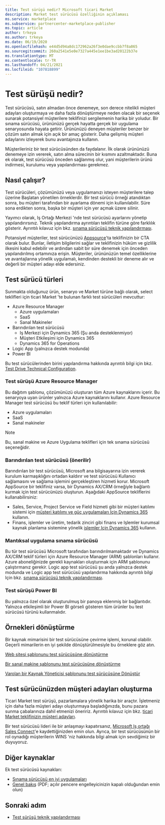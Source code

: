 ```yaml
---
title: Test sürüşü nedir? Microsoft ticari Market
description: Market test sürücüsü özelliğinin açıklaması
ms.service: marketplace
ms.subservice: partnercenter-marketplace-publisher
ms.topic: article
author: trkeya
ms.author: trkeya
ms.date: 06/19/2020
ms.openlocfilehash: e44d5d94a8dc172962a26f3e0dae9ccbb7f8a865
ms.sourcegitcommit: 260a2541e5e0e7327a445e1ee1be3ad20122b37e
ms.translationtype: MT
ms.contentlocale: tr-TR
ms.lasthandoff: 04/21/2021
ms.locfileid: "107818899"
---
```

# <a name="what-is-a-test-drive"></a>Test sürüşü nedir?

Test sürücüsü, satın almadan önce denemeye, son derece nitelikli müşteri adayları oluşturmaya ve daha fazla dönüştürmeye neden olacak bir seçenek sunarak potansiyel müşterilere teklifinizi sergilemenin harika bir yoludur. Bir sınama sürücüsü, ürününüzü gerçek hayatta gerçek bir uygulama senaryosunda hayata getirir. Ürününüzü deneyen müşteriler benzer bir çözüm satın almak için açık bir amaç gösterir. Daha gelişmiş müşteri adaylarını izleyerek bunu avantajınıza kullanın.

Müşterileriniz bir test sürücüsünden da faydalanır. İlk olarak ürününüzü denemeye izin vererek, satın alma sürecinin bir kısmını azaltmaktadır. Buna ek olarak, test sürücüsü önceden sağlanmış olur, yani müşterilerin ürünü indirmesi, kurulumu veya yapılandırması gerekmez.

## <a name="how-does-it-work"></a>Nasıl çalışır?

Test sürücüleri, çözümünüzü veya uygulamanızı isteyen müşterilere talep üzerine Başlatan yönetilen örneklerdir. Bir test sürücü örneği atandıktan sonra, bu müşteri tarafından bir ayarlama dönemi için kullanılabilir. Süre sona erdikten sonra, başka bir müşteri için yer açmak üzere silinir.

Yayımcı olarak, Iş Ortağı Merkezi 'nde test sürücüsü ayarlarını yönetip yapılandırırsınız. Teknik yapılandırma ayrıntıları teklifin türüne göre farklılık gösterir. Ayrıntılı kılavuz için bkz. [sınama sürücüsü teknik yapılandırması](./test-drive-technical-configuration.md).

Potansiyel müşteriler, test sürücünüzü [Appsource](https://appsource.microsoft.com/en-US/)'ta teklifinizin bir CTA olarak bulur. Bunlar, iletişim bilgilerini sağlar ve teklifinizin hüküm ve gizlilik ilkesini kabul edebilir ve ardından sabit bir süre denemek için önceden yapılandırılmış ortamınıza erişin. Müşteriler, ürününüzün temel özelliklerine ve avantajlarına yönelik uygulamalı, kendinden destekli bir deneme alır ve değerli bir müşteri adayı elde edersiniz.

## <a name="types-of-test-drives"></a>Test sürücü türleri

Sunmakta olduğunuz ürün, senaryo ve Market türüne bağlı olarak, select teklifleri için ticari Market 'te bulunan farklı test sürücüleri mevcuttur:

- Azure Resource Manager
    - Azure uygulamaları
    - SaaS
    - Sanal Makineler
- Barındırılan test sürücüsü
    - Iş Merkezi için Dynamics 365 (Şu anda desteklenmiyor)
    - Müşteri Etkileşimi için Dynamics 365
    - Dynamics 365 for Operations
- Logic App (yalnızca destek modunda)
- Power BI

Bu test sürücülerinden birini yapılandırma hakkında ayrıntılı bilgi için bkz. [Test Drive Technical Configuration](./test-drive-technical-configuration.md). 

### <a name="azure-resource-manager-test-drive"></a>Test sürüşü Azure Resource Manager

Bu dağıtım şablonu, çözümünüzü oluşturan tüm Azure kaynaklarını içerir. Bu senaryoya uyan ürünler yalnızca Azure kaynaklarını kullanır. Azure Resource Manager test sürücüsü bu teklif türleri için kullanılabilir: 

- Azure uygulamaları
- SaaS
- Sanal makineler

>[!NOTE]
>Bu, sanal makine ve Azure Uygulama teklifleri için tek sınama sürücüsü seçeneğidir.

### <a name="hosted-test-drive-recommended"></a>Barındırılan test sürücüsü (önerilir)

Barındırılan bir test sürücüsü, Microsoft ana bilgisayarına izin vererek kurulum karmaşıklığını ortadan kaldırır ve test sürücüsü Kullanıcı sağlamasını ve sağlama işlemini gerçekleştiren hizmeti korur. Microsoft AppSource bir teklifiniz varsa, bir Dynamics AX/CRM örneğiyle bağlantı kurmak için test sürücünüzü oluşturun. Aşağıdaki AppSource tekliflerini kullanabilirsiniz:

- Sales, Service, Project Service ve Field hizmeti gibi bir müşteri katılımı sistemi için [müşteri katılımı ve güç uygulamaları Için Dynamics 365](dynamics-365-customer-engage-offer-setup.md) kullanın.
- Finans, işlemler ve üretim, tedarik zinciri gibi finans ve Işlemler kurumsal kaynak planlama sistemine yönelik [işlemler Için Dynamics 365](partner-center-portal/create-new-operations-offer.md) kullanın.

### <a name="logic-app-test-drive"></a>Mantıksal uygulama sınama sürücüsü

Bu tür test sürücüsü Microsoft tarafından barındırılmamaktadır ve Dynamics AX/CRM teklif türleri için Azure Resource Manager (ARM) şablonları kullanır. Azure aboneliğinizde gerekli kaynakları oluşturmak için ARM şablonunu çalıştırmanız gerekir. Logic app test sürücüsü şu anda yalnızca destek modunda ve Logic app test sürücüsü yapılandırma hakkında ayrıntılı bilgi Için bkz. [sınama sürücüsü teknik yapılandırması](./test-drive-technical-configuration.md).

### <a name="power-bi-test-drive"></a>Test sürüşü Power BI

Bu yalnızca özel olarak oluşturulmuş bir panoya eklenmiş bir bağlantıdır. Yalnızca etkileşimli bir Power BI görseli gösteren tüm ürünler bu test sürücüsü türünü kullanmalıdır.

## <a name="transforming-examples"></a>Örnekleri dönüştürme

Bir kaynak mimarisini bir test sürücüsüne çevirme işlemi, korunal olabilir. Geçerli mimarilerin en iyi şekilde dönüştürülmesiyle bu örneklere göz atın.

[Web sitesi şablonunu test sürücüsüne dönüştürme](https://github.com/Azure/AzureTestDrive/wiki/Transforming-Website-Deployment-Template-for-Test-Drive)

[Bir sanal makine şablonunu test sürücüsüne dönüştürme](https://github.com/Azure/AzureTestDrive/wiki/Transforming-Virtual-Machine-Deployment-Template-for-Test-Drive)

[Varolan bir Kaynak Yöneticisi şablonunu test sürücüsüne Dönüştür](https://github.com/Azure/AzureTestDrive/wiki/Deploying-Existing-Solutions)

## <a name="generate-leads-from-your-test-drive"></a>Test sürücünüzden müşteri adayları oluşturma

Ticari Market test sürüşü, pazarlamalara yönelik harika bir araçtır. İşletmeniz için daha fazla müşteri adayı oluşturmaya başladığınızda, bunu pazara sunma çabalarınıza dahil etmenizi öneririz. Ayrıntılı kılavuz için bkz. [ticari Market teklifinizin müşteri adayları](https://github.com/MicrosoftDocs/azure-docs/blob/master/articles/marketplace/partner-center-portal/commercial-marketplace-get-customer-leads.md).

Bir test sürücüsü lideri ile bir anlaşmayı kapatırsanız, [Microsoft Iş ortağı Sales Connect](https://support.microsoft.com/help/3155788/getting-started-with-microsoft-partner-sales-connect)'e kaydettiğinizden emin olun. Ayrıca, bir test sürücüsünün bir rol oynadığı müşterilerin WINS 'niz hakkında bilgi almak için sevdiğimiz bir duyuyoruz.

## <a name="other-resources"></a>Diğer kaynaklar

Ek test sürücüsü kaynakları:

- [Sınama sürücüsü en iyi uygulamaları](https://github.com/Azure/AzureTestDrive/wiki/Test-Drive-Best-Practices)
- [Genel bakış](https://assetsprod.microsoft.com/mpn/azure-marketplace-appsource-test-drives.pdf) (PDF; açılır pencere engelleyicinizin kapalı olduğundan emin olun)

## <a name="next-step"></a>Sonraki adım

- [Test sürüşü teknik yapılandırması](test-drive-technical-configuration.md)